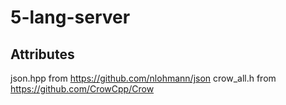 # 5-lang-server

## Attributes
json.hpp from https://github.com/nlohmann/json
crow_all.h from https://github.com/CrowCpp/Crow
